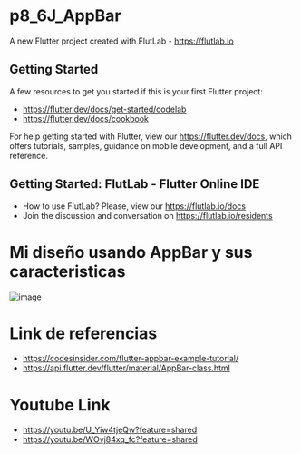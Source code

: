 # p8_6J_AppBar

A new Flutter project created with FlutLab - https://flutlab.io

## Getting Started

A few resources to get you started if this is your first Flutter project:

- https://flutter.dev/docs/get-started/codelab
- https://flutter.dev/docs/cookbook

For help getting started with Flutter, view our
https://flutter.dev/docs, which offers tutorials,
samples, guidance on mobile development, and a full API reference.

## Getting Started: FlutLab - Flutter Online IDE

- How to use FlutLab? Please, view our https://flutlab.io/docs
- Join the discussion and conversation on https://flutlab.io/residents

# Mi diseño usando AppBar y sus caracteristicas
![image](https://github.com/BerthaAreliFuentesRodriguez/Mi_AppBar_6J/assets/143548448/57bb7b61-cd6e-476f-afce-ee888c8dfea5)


# Link de referencias
- https://codesinsider.com/flutter-appbar-example-tutorial/
- https://api.flutter.dev/flutter/material/AppBar-class.html
# Youtube Link
- https://youtu.be/U_Yiw4tjeQw?feature=shared
- https://youtu.be/WOvj84xq_fc?feature=shared
